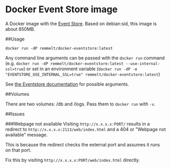 Docker Event Store image
==================

A Docker image with the [Event Store](http://geteventstore.com/). Based on debian:sid, this image is about 850MB.

##Usage
```
docker run -dP remmelt/docker-eventstore:latest
```

Any command line arguments can be passed with the `docker run` command (e.g. `docker run -dP remmelt/docker-eventstore:latest --use-internal-ssl=true`) or set in an environment variable (`docker run -dP -e "EVENTSTORE_USE_INTERNAL_SSL=true" remmelt/docker-eventstore:latest`)

See [the Eventstore documentation](http://docs.geteventstore.com/introduction/command-line-arguments/) for possible arguments.

##Volumes

There are two volumes: /db and /logs. Pass them to `docker run` with `-v`.


##Issues

###Webpage not available
Visiting `http://x.x.x.x:PORT/` results in a redirect to `http://x.x.x.x:2113/web/index.html` and a 404 or "Webpage not available" message.

This is because the redirect checks the external port and assumes it runs on that port.

Fix this by visiting `http://x.x.x.x:PORT/web/index.html` directly.
